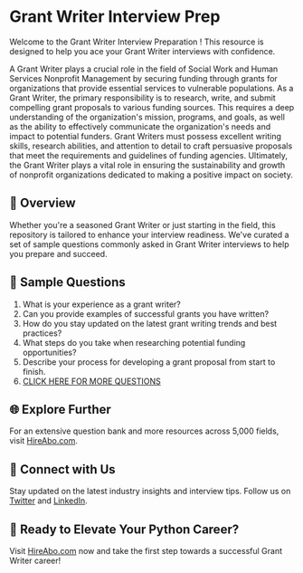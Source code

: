 # Grant Writer Interview Prep

Welcome to the Grant Writer Interview Preparation ! This resource is designed to help you ace your Grant Writer interviews with confidence.

A Grant Writer plays a crucial role in the field of Social Work and Human Services Nonprofit Management by securing funding through grants for organizations that provide essential services to vulnerable populations. As a Grant Writer, the primary responsibility is to research, write, and submit compelling grant proposals to various funding sources. This requires a deep understanding of the organization's mission, programs, and goals, as well as the ability to effectively communicate the organization's needs and impact to potential funders. Grant Writers must possess excellent writing skills, research abilities, and attention to detail to craft persuasive proposals that meet the requirements and guidelines of funding agencies. Ultimately, the Grant Writer plays a vital role in ensuring the sustainability and growth of nonprofit organizations dedicated to making a positive impact on society.

## 🚀 Overview

Whether you're a seasoned Grant Writer or just starting in the field, this repository is tailored to enhance your interview readiness. We've curated a set of sample questions commonly asked in Grant Writer interviews to help you prepare and succeed.

## 📝 Sample Questions

1. What is your experience as a grant writer?
2. Can you provide examples of successful grants you have written?
3. How do you stay updated on the latest grant writing trends and best practices?
4. What steps do you take when researching potential funding opportunities?
5. Describe your process for developing a grant proposal from start to finish.
6. [CLICK HERE FOR MORE QUESTIONS](https://hireabo.com/job/13_3_5/Grant%20Writer)

## 🌐 Explore Further

For an extensive question bank and more resources across 5,000 fields, visit [HireAbo.com](https://www.hireabo.com).

## 📱 Connect with Us

Stay updated on the latest industry insights and interview tips. Follow us on [Twitter](https://twitter.com/hireabo) and [LinkedIn](https://www.linkedin.com/in/hire-abo-3609972a8/).

## 🚀 Ready to Elevate Your Python Career?

Visit [HireAbo.com](https://www.hireabo.com) now and take the first step towards a successful Grant Writer career!